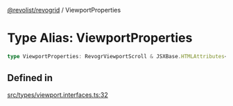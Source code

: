 [@revolist/revogrid](README.md) / ViewportProperties

# Type Alias: ViewportProperties

```ts
type ViewportProperties: RevogrViewportScroll & JSXBase.HTMLAttributes<HTMLRevogrViewportScrollElement>;
```

## Defined in

[src/types/viewport.interfaces.ts:32](https://github.com/revolist/revogrid/blob/cef5db5acf21deb63962d633ec5e3d088dfc6c5b/src/types/viewport.interfaces.ts#L32)
